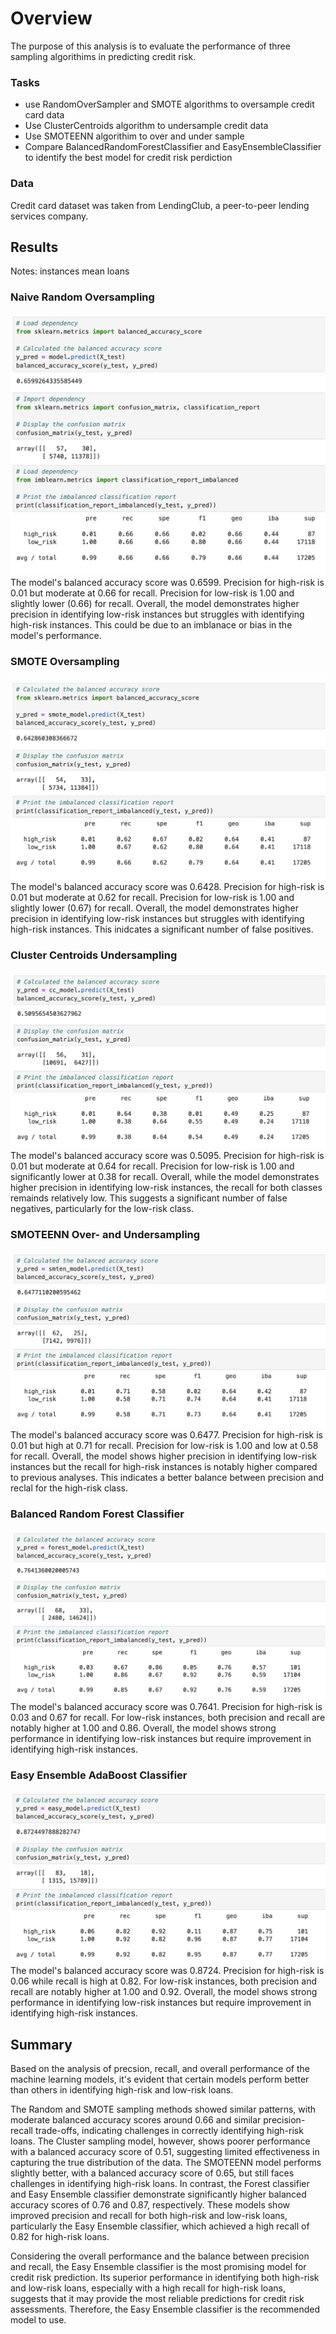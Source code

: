 # Overview 
The purpose of this analysis is to evaluate the performance of three sampling algorithims in predicting credit risk. 

### Tasks
- use RandomOverSampler and SMOTE algorithms to oversample credit card data
- Use ClusterCentroids algorithm to undersample credit data
- Use SMOTEENN algorithim to over and under sample
- Compare BalancedRandomForestClassifier and EasyEnsembleClassifier to identify the best model for credit risk perdiction
  
### Data
Credit card dataset was taken from LendingClub, a peer-to-peer lending services company.

## Results
Notes: instances mean loans

### Naive Random Oversampling
![Random oversampling results](images/random_results.png)
The model's balanced accuracy score was 0.6599. Precision for high-risk is 0.01 but moderate at 0.66 for recall. Precision for low-risk is 1.00 and slightly lower (0.66) for recall. Overall, the model demonstrates higher precision in identifying low-risk instances but struggles with identifying high-risk instances. This could be due to an imblanace or bias in the model's performance.

### SMOTE Oversampling
![SMOTE oversampling results](images/smote_results.png)
The model's balanced accuracy score was 0.6428. Precision for high-risk is 0.01 but moderate at 0.62 for recall. Precision for low-risk is 1.00 and slightly lower (0.67) for recall. Overall, the model demonstrates higher precision in identifying low-risk instances but struggles with identifying high-risk instances. This inidcates a significant number of false positives.

### Cluster Centroids Undersampling
![Cluster centroids undersampling results](images/cluster_results.png)
The model's balanced accuracy score was 0.5095. Precision for high-risk is 0.01 but moderate at 0.64 for recall. Precision for low-risk is 1.00 and significantly lower at 0.38 for recall. Overall, while the model demonstrates higher precision in identifying low-risk instances, the recall for both classes remainds relatively low. This suggests a significant number of false negatives, particularly for the low-risk class.

### SMOTEENN Over- and Undersampling
![SMOTEENN over- and undersampling results](images/smten_results.png)
The model's balanced accuracy score was 0.6477. Precision for high-risk is 0.01 but high at 0.71 for recall. Precision for low-risk is 1.00 and  low at 0.58 for recall. Overall, the model shows higher precision in identifying low-risk instances but the recall for high-risk instances is notably higher compared to previous analyses. This indicates a better balance between precision and reclal for the high-risk class.

### Balanced Random Forest Classifier
![Forest classifier results](images/forest_results.png)
The model's balanced accuracy score was 0.7641. Precision for high-risk is 0.03 and 0.67 for recall. For low-risk instances, both precision and recall are notably higher at 1.00 and 0.86. Overall, the model shows strong performance in identifying low-risk instances but require improvement in identifying high-risk instances.

### Easy Ensemble AdaBoost Classifier
![Easy classifier results](images/easy_results.png)
The model's balanced accuracy score was 0.8724. Precision for high-risk is 0.06 while recall is high at 0.82. For low-risk instances, both precision and recall are notably higher at 1.00 and 0.92. Overall, the model shows strong performance in identifying low-risk instances but require improvement in identifying high-risk instances.

## Summary
Based on the analysis of precsion, recall, and overall performance of the machine learning models, it's evident that certain models perform better than others in identifying high-risk and low-risk loans.

The Random and SMOTE sampling methods showed similar patterns, with moderate balanced accuracy scores around 0.66 and similar precision-recall trade-offs, indicating challenges in correctly identifying high-risk loans. The Cluster sampling model, however, shows poorer performance with a balanced accuracy score of 0.51, suggesting limited effectiveness in capturing the true distribution of the data. The SMOTEENN model performs slightly better, with a balanced accuracy score of 0.65, but still faces challenges in identifying high-risk loans. In contrast, the Forest classifier and Easy Ensemble classifier demonstrate significantly higher balanced accuracy scores of 0.76 and 0.87, respectively. These models show improved precision and recall for both high-risk and low-risk loans, particularly the Easy Ensemble classifier, which achieved a high recall of 0.82 for high-risk loans.

Considering the overall performance and the balance between precision and recall, the Easy Ensemble classifier is the most promising model for credit risk prediction. Its superior performance in identifying both high-risk and low-risk loans, especially with a high recall for high-risk loans, suggests that it may provide the most reliable predictions for credit risk assessments. Therefore, the Easy Ensemble classifier is the recommended model to use.
